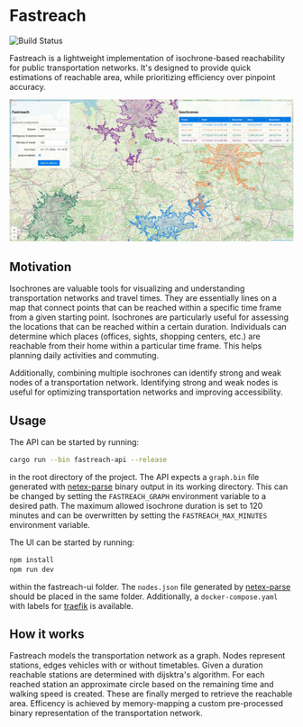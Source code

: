 # Fastreach

![Build Status](https://img.shields.io/github/actions/workflow/status/Nuckal777/netex-parse/test.yaml?branch=master)

Fastreach is a lightweight implementation of isochrone-based reachability for public transportation networks.
It's designed to provide quick estimations of reachable area, while prioritizing efficiency over pinpoint accuracy.

![Screenshot](docs/screenshot.jpg)

## Motivation
Isochrones are valuable tools for visualizing and understanding transportation networks and travel times.
They are essentially lines on a map that connect points that can be reached within a specific time frame from a given starting point.
Isochrones are particularly useful for assessing the locations that can be reached within a certain duration.
Individuals can determine which places (offices, sights, shopping centers, etc.) are reachable from their home within a particular time frame.
This helps planning daily activities and commuting.

Additionally, combining multiple isochrones can identify strong and weak nodes of a transportation network.
Identifying strong and weak nodes is useful for optimizing transportation networks and improving accessibility.

## Usage
The API can be started by running:
```sh
cargo run --bin fastreach-api --release
```
in the root directory of the project.
The API expects a `graph.bin` file generated with [netex-parse](https://github.com/Nuckal777/netex-parse) binary output in its working directory.
This can be changed by setting the `FASTREACH_GRAPH` environment variable to a desired path.
The maximum allowed isochrone duration is set to 120 minutes and can be overwritten by setting the `FASTREACH_MAX_MINUTES` environment variable.

The UI can be started by running:
```sh
npm install
npm run dev
```
within the fastreach-ui folder.
The `nodes.json` file generated by [netex-parse](https://github.com/Nuckal777/netex-parse) should be placed in the same folder.
Additionally, a `docker-compose.yaml` with labels for [traefik](https://doc.traefik.io/traefik/) is available.

## How it works
Fastreach models the transportation network as a graph.
Nodes represent stations, edges vehicles with or without timetables.
Given a duration reachable stations are determined with dijsktra's algorithm.
For each reached station an approximate circle based on the remaining time and walking speed is created.
These are finally merged to retrieve the reachable area.
Efficency is achieved by memory-mapping a custom pre-processed binary representation of the transportation network.
